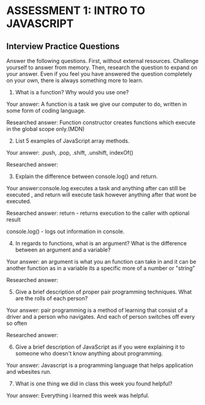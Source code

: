 # ASSESSMENT 1: INTRO TO JAVASCRIPT
## Interview Practice Questions

Answer the following questions. First, without external resources. Challenge yourself to answer from memory. Then, research the question to expand on your answer. Even if you feel you have answered the question completely on your own, there is always something more to learn.   

1. What is a function? Why would you use one?

  Your answer: A function is a task we give our computer to do, written in some form of coding language.

  Researched answer: Function constructor creates functions which execute in the global scope only.(MDN)



2. List 5 examples of JavaScript array methods.

  Your answer: .push, .pop, .shift, .unshift, indexOf()

  Researched answer:



3. Explain the difference between console.log() and return.

  Your answer:console.log executes a task and anything after can still be executed , and return will execute task however anything after that wont be executed.

  Researched answer:
return - returns execution to the caller with optional result

console.log() - logs out information in console.

4. In regards to functions, what is an argument? What is the difference between an argument and a variable?

  Your answer: an argument is what you an function can take in and it can be another function as in a variable its a specific more of a number or "string"

  Researched answer:



5. Give a brief description of proper pair programming techniques. What are the rolls of each person?

  Your answer: pair programming is a method of learning that consist of a driver and a person who navigates. And each of person switches off every so often

  Researched answer:



6. Give a brief description of JavaScript as if you were explaining it to someone who doesn't know anything about programming.

  Your answer: Javascript is a programming language that helps application and wbesites run. 


7. What is one thing we did in class this week you found helpful?  

  Your answer: Everything i learned this week was helpful.
